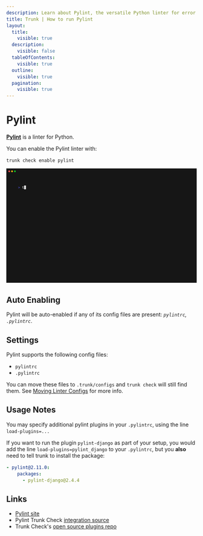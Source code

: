 ```yaml
---
description: Learn about Pylint, the versatile Python linter for error detection, code smell elimination, and PEP 8 enforcement.
title: Trunk | How to run Pylint
layout:
  title:
    visible: true
  description:
    visible: false
  tableOfContents:
    visible: true
  outline:
    visible: true
  pagination:
    visible: true
---
```


# Pylint

[**Pylint**](https://pypi.org/project/pylint/) is a linter for Python.

You can enable the Pylint linter with:

```shell
trunk check enable pylint
```
![pylint example output](./pylint.gif)
## Auto Enabling

Pylint will be auto-enabled if any of its config files are present: *`pylintrc`, `.pylintrc`*.

## Settings

Pylint supports the following config files:
* `pylintrc`
* `.pylintrc`

You can move these files to `.trunk/configs` and `trunk check` will still find them. See [Moving Linter Configs](..#moving-linter-configs) for more info.


## Usage Notes

You may specify additional pylint plugins in your `.pylintrc`, using the line `load-plugins=...`

If you want to run the plugin `pylint-django` as part of your setup, you would add the line `load-plugins=pylint_django` to your `.pylintrc`, but you **also** need to tell trunk to install the package:

```yaml
- pylint@2.11.0:
    packages:
      - pylint-django@2.4.4

```






## Links

- [Pylint site](https://pypi.org/project/pylint/)
- Pylint Trunk Check [integration source](https://github.com/trunk-io/plugins/tree/main/linters/pylint)
- Trunk Check's [open source plugins repo](https://github.com/trunk-io/plugins/tree/main)
